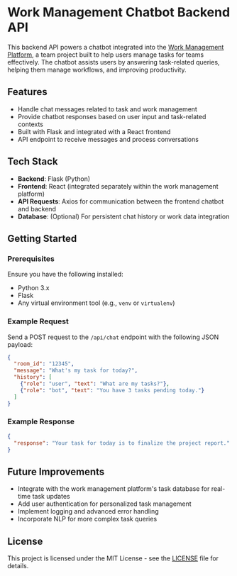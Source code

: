 
# Work Management Chatbot Backend API

This backend API powers a chatbot integrated into the [Work Management Platform](https://github.com/nmkha-github/TKPM), a team project built to help users manage tasks for teams effectively. The chatbot assists users by answering task-related queries, helping them manage workflows, and improving productivity.

## Features
- Handle chat messages related to task and work management
- Provide chatbot responses based on user input and task-related contexts
- Built with Flask and integrated with a React frontend
- API endpoint to receive messages and process conversations

## Tech Stack
- **Backend**: Flask (Python)
- **Frontend**: React (integrated separately within the work management platform)
- **API Requests**: Axios for communication between the frontend chatbot and backend
- **Database**: (Optional) For persistent chat history or work data integration

## Getting Started

### Prerequisites
Ensure you have the following installed:
- Python 3.x
- Flask
- Any virtual environment tool (e.g., `venv` or `virtualenv`)

### Example Request

Send a POST request to the `/api/chat` endpoint with the following JSON payload:

```json
{
  "room_id": "12345",
  "message": "What's my task for today?",
  "history": [
    {"role": "user", "text": "What are my tasks?"},
    {"role": "bot", "text": "You have 3 tasks pending today."}
  ]
}
```

### Example Response
```json
{
  "response": "Your task for today is to finalize the project report."
}
```

## Future Improvements

- Integrate with the work management platform's task database for real-time task updates
- Add user authentication for personalized task management
- Implement logging and advanced error handling
- Incorporate NLP for more complex task queries

## License
This project is licensed under the MIT License - see the [LICENSE](LICENSE) file for details.
